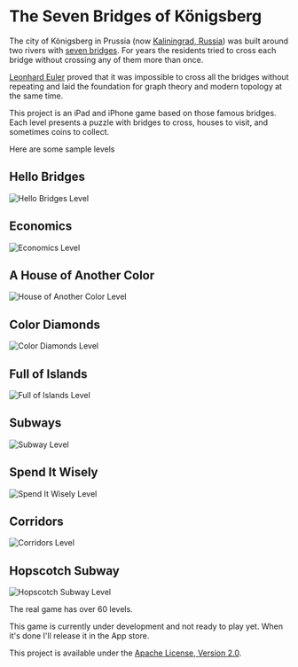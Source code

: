 The Seven Bridges of Königsberg
==================================================

The city of Königsberg in Prussia (now [Kaliningrad, Russia](https://maps.google.com/maps?q=Kaliningrad,+Russia&hl=en&ie=UTF8&ll=54.704615,20.515723&spn=0.01246,0.033023&sll=42.036922,-71.683501&sspn=4.140734,3.416748&hnear=Kaliningrad,+%D1%82.%D0%BF.%D0%B3.+%D0%9A%D0%B0%D0%BB%D0%B8%D0%BD%D0%B8%D0%BD%D0%B3%D1%80%D0%B0%D0%B4,+Kaliningrad+Oblast,+Russia&t=m&z=16)) was built around two rivers with [seven bridges](http://en.wikipedia.org/wiki/Seven_Bridges_of_K%C3%B6nigsberg). For years the residents tried to cross each bridge without crossing any of them more than once.

[Leonhard Euler](http://en.wikipedia.org/wiki/Euler) proved that it was impossible to cross all the bridges without repeating and laid the foundation for graph theory and modern topology at the same time.

This project is an iPad and iPhone game based on those famous bridges.  Each level presents a puzzle with bridges to cross, houses to visit, and sometimes coins to collect.  

Here are some sample levels

Hello Bridges
--------------------------------------

![Hello Bridges Level](/zgrossbart/bridges/raw/master/screenshots/hellobridges.png)

Economics
--------------------------------------

![Economics Level](/zgrossbart/bridges/raw/master/screenshots/economics.png)

A House of Another Color
--------------------------------------

![House of Another Color Level](/zgrossbart/bridges/raw/master/screenshots/different_color.png)

Color Diamonds
--------------------------------------

![Color Diamonds Level](/zgrossbart/bridges/raw/master/screenshots/colored_diamonds.png)

Full of Islands
--------------------------------------

![Full of Islands Level](/zgrossbart/bridges/raw/master/screenshots/fullofislands.png)


Subways
--------------------------------------

![Subway Level](/zgrossbart/bridges/raw/master/screenshots/subway.png)

Spend It Wisely
--------------------------------------

![Spend It Wisely Level](/zgrossbart/bridges/raw/master/screenshots/spenditwisely.png)

Corridors
--------------------------------------

![Corridors Level](/zgrossbart/bridges/raw/master/screenshots/corridors.png)

Hopscotch Subway
--------------------------------------

![Hopscotch Subway Level](/zgrossbart/bridges/raw/master/screenshots/hopscotch_subway.png)

The real game has over 60 levels.


This game is currently under development and not ready to play yet.  When it's done I'll release it in the App store.

This project is available under the [Apache License, Version 2.0](http://www.apache.org/licenses/LICENSE-2.0.html).
